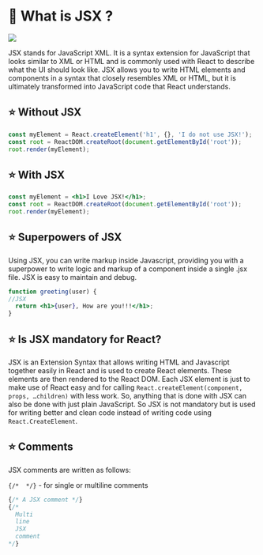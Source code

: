 # 📍 What is JSX ?

<img src='https://bs-uploads.toptal.io/blackfish-uploads/components/blog_post_page/content/cover_image_file/cover_image/687457/retina_1708x683_staging.toptal.net_javascript_emulating-react-jsx-in-vanilla-javascript-816eafe06505b888585d08474f2166e7.png'>

JSX stands for JavaScript XML. It is a syntax extension for JavaScript that looks similar to XML or HTML and is commonly used with React to describe what the UI should look like. JSX allows you to write HTML elements and components in a syntax that closely resembles XML or HTML, but it is ultimately transformed into JavaScript code that React understands.

## ⭐ Without JSX

```jsx
const myElement = React.createElement('h1', {}, 'I do not use JSX!');
const root = ReactDOM.createRoot(document.getElementById('root'));
root.render(myElement);
```

## ⭐ With JSX

```jsx
const myElement = <h1>I Love JSX!</h1>;
const root = ReactDOM.createRoot(document.getElementById('root'));
root.render(myElement);
```

## ⭐ Superpowers of JSX

Using JSX, you can write markup inside Javascript, providing you with a superpower to write logic and markup of a component inside a single .jsx file. JSX is easy to maintain and debug.

```jsx
function greeting(user) {
//JSX
  return <h1>{user}, How are you!!!</h1>;
}
```

## ⭐ Is JSX mandatory for React?

JSX is an Extension Syntax that allows writing HTML and Javascript together easily in React and is used to create React elements. These elements are then rendered to the React DOM. Each JSX element is just to make use of React easy and for calling `React.createElement(component, props, …children)` with less work. So, anything that is done with JSX can also be done with just plain JavaScript. So JSX is not mandatory but is used for writing better and clean code instead of writing code using `React.CreateElement`.

## ⭐ Comments

JSX comments are written as follows:

`{/*  */}` - for single or multiline comments

```jsx
{/* A JSX comment */}
{/* 
  Multi
  line
  JSX
  comment
*/}  
```

